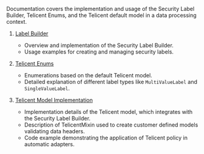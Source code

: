 Documentation covers the implementation and usage of the Security Label Builder, Telicent Enums, and the Telicent default
model in a data processing context.

1. [Label Builder](./label-builder.md)
   - Overview and implementation of the Security Label Builder.
   - Usage examples for creating and managing security labels.

2. [Telicent Enums](./telicent-enums)
   - Enumerations based on the default Telicent model.
   - Detailed explanation of different label types like `MultiValueLabel` and `SingleValueLabel`.

3. [Telicent Model Implementation](./telicent-header)
   - Implementation details of the Telicent model, which integrates with the Security Label Builder.
   - Description of TelicentMixin used to create customer defined models validating data headers.
   - Code example demonstrating the application of Telicent policy in automatic adapters.
   